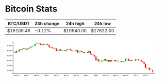 # Bitcoin Stats

BTC/USDT|24h change|24h high|24h low|
|---|---|---|---|
|$19109.49|-0.12%|$19540.00|$17622.00|

<img src="./chart.svg">

